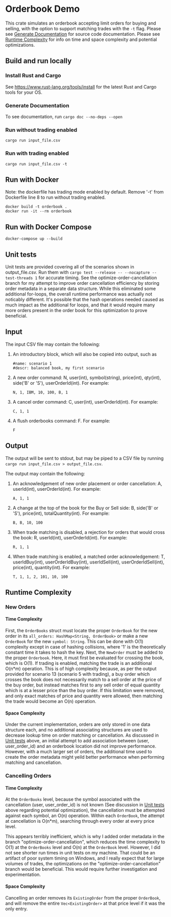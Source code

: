 # Orderbook Demo
This crate simulates an orderbook accepting limit orders for buying and selling, with the option to support matching trades with the `-t` flag. Please see [Generate Documentation](#generate-documentation) for source code documentation. Please see [Runtime Complexity](#runtime-complexity) for info on time and space complexity and potential optimizations.

## Build and run locally

### Install Rust and Cargo
See https://www.rust-lang.org/tools/install for the latest Rust and Cargo tools for your OS.

### Generate Documentation
To see documentation, run `cargo doc --no-deps --open`

### Run without trading enabled
`cargo run input_file.csv`
### Run with trading enabled
`cargo run input_file.csv -t`

## Run with Docker
Note: the dockerfile has trading mode enabled by default. Remove '-t' from Dockerfile line 8 to run without trading enabled.
```
docker build -t orderbook .
docker run -it --rm orderbook
```

## Run with Docker Compose
`docker-compose up --build`

## Unit tests
Unit tests are provided covering all of the scenarios shown in output_file.csv. Run them with `cargo test --release -- --nocapture --test-threads 1` for accurate timing.
See the optimize-order-cancellation branch for my attempt to improve order cancellation efficiency by storing order metadata in a separate data structure. While this eliminated some additional for-loops, the overall runtime performance was actually not noticably different. It's possible that the hash operations needed caused as much impact as the additional for loops, and that it would require many more orders present in the order book for this optimization to prove beneficial.

## Input
The input CSV file may contain the following:
1. An introductory block, which will also be copied into output, such as 
    ```
    #name: scenario 1
    #descr: balanced book, my first scenario
    ```
1. A new order command: N, user(int), symbol(string), price(int), qty(int), side('B' or 'S'), userOrderId(int). For example: 
    ```
    N, 1, IBM, 10, 100, B, 1
    ```
1. A cancel order command: C, user(int), userOrderId(int). For example:
    ```
    C, 1, 1
    ```
1. A flush orderbooks command: F. For example:
    ```
    F
    ```

## Output
The output will be sent to stdout, but may be piped to a CSV file by running `cargo run input_file.csv > output_file.csv`.

The output may contain the following:
1. An acknowledgement of new order placement or order cancellation: A, userId(int), userOrderId(int). For example:
    ```
    A, 1, 1
    ```
1. A change at the top of the book for the Buy or Sell side: B, side('B' or 'S'), price(int), totalQuantity(int). For example:
    ```
    B, B, 10, 100
    ```
1. When trade matching is disabled, a rejection for orders that would cross the book: R, userId(int), userOrderId(int). For example:
    ```
    R, 1, 1
    ```
1. When trade matching is enabled, a matched order acknowledgement: T, userIdBuy(int), userOrderIdBuy(int), userIdSell(int), userOrderIdSell(int), price(int), quantity(int). For example:
    ```
    T, 1, 1, 2, 101, 10, 100
    ````

## Runtime Complexity
### New Orders
#### Time Complexity
First, the `OrderBooks` struct must locate the proper `OrderBook` for the new order in its `all_orders: HashMap<String, OrderBook>` or make a new `OrderBook` for the new `symbol: String`. This can be done with O(1) complexity except in case of hashing collisions, where '1' is the theoretically constant time it takes to hash the key.
Next, the `NewOrder` must be added to the proper `Orderbook`. Here, it must first be evaluated for crossing the book, which is O(1). If trading is enabled, matching the trade is an additional O(n*m) operation. This is of high complexity because, as per the output provided for scenario 13 (scenario 5 with trading), a buy order which crosses the book does not necessarily match to a sell order at the price of the buy order, but instead matches first to any sell order of equal quantity which is at a lesser price than the buy order. If this limitation were removed, and only exact matches of price and quantity were allowed, then matching the trade would become an O(n) operation. 
#### Space Complexity
Under the current implementation, orders are only stored in one data structure each, and no additional associating structures are used to decrease lookup time on order matching or cancellation. As discussed in [Unit tests](#unit-tests) above, an initial attempt to add association between (user, user_order_id) and an orderbook location did not improve performance. However, with a much larger set of orders, the additional time used to create the order metadata might yeild better performance when performing matching and cancellation.

### Cancelling Orders
#### Time Complexity
At the `OrderBooks` level, because the symbol associated with the cancellation (user, user_order_id) is not known (See discussion in [Unit tests](#unit-tests) above regarding potential optimization), the cancellation must be attempted against each symbol, an O(n) operation. Within each `OrderBook`, the attempt at cancellation is O(n*m), searching through every order at every price level. 

This appears terribly inefficient, which is why I added order metadata in the branch "optimize-order-cancellation", which reduces the time complexity to O(1) at the `OrderBooks` level and O(n) at the `OrderBook` level. However, I did not see shorter run times in unit tests on my machine. That could be an artifact of poor system timing on Windows, and I really expect that for large volumes of trades, the optimizations on the "optimize-order-cancellation" branch would be beneficial. This would require further investigation and experimentation.
#### Space Complexity
Cancelling an order removes its `ExistingOrder` from the proper `OrderBook`, and will remove the entire `Vec<ExistingOrder>` at that price level if it was the only entry.